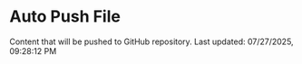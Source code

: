 # Auto Push File

Content that will be pushed to GitHub repository.
Last updated: 07/27/2025, 09:28:12 PM